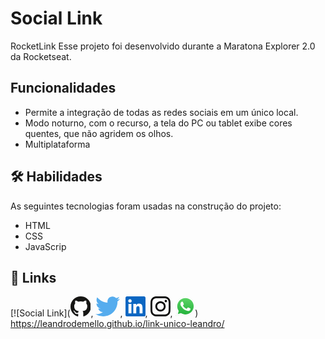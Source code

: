 
# Social Link
RocketLink Esse projeto foi desenvolvido durante a Maratona Explorer 2.0 da Rocketseat.

## Funcionalidades

- Permite a integração de todas as redes sociais em um único local.
- Modo noturno, com o recurso, a tela do PC ou tablet exibe cores quentes, que não agridem os olhos.
- Multiplataforma

## 🛠 Habilidades

As seguintes tecnologias foram usadas na construção do projeto:
- HTML
- CSS
- JavaScrip

## 🔗 Links
[![Social Link](<svg width="32.77" height="32" viewBox="0 0 256 250"><path fill="#161614" d="M128.001 0C57.317 0 0 57.307 0 128.001c0 56.554 36.676 104.535 87.535 121.46c6.397 1.185 8.746-2.777 8.746-6.158c0-3.052-.12-13.135-.174-23.83c-35.61 7.742-43.124-15.103-43.124-15.103c-5.823-14.795-14.213-18.73-14.213-18.73c-11.613-7.944.876-7.78.876-7.78c12.853.902 19.621 13.19 19.621 13.19c11.417 19.568 29.945 13.911 37.249 10.64c1.149-8.272 4.466-13.92 8.127-17.116c-28.431-3.236-58.318-14.212-58.318-63.258c0-13.975 5-25.394 13.188-34.358c-1.329-3.224-5.71-16.242 1.24-33.874c0 0 10.749-3.44 35.21 13.121c10.21-2.836 21.16-4.258 32.038-4.307c10.878.049 21.837 1.47 32.066 4.307c24.431-16.56 35.165-13.12 35.165-13.12c6.967 17.63 2.584 30.65 1.255 33.873c8.207 8.964 13.173 20.383 13.173 34.358c0 49.163-29.944 59.988-58.447 63.157c4.591 3.972 8.682 11.762 8.682 23.704c0 17.126-.148 30.91-.148 35.126c0 3.407 2.304 7.398 8.792 6.14C219.37 232.5 256 184.537 256 128.002C256 57.307 198.691 0 128.001 0Zm-80.06 182.34c-.282.636-1.283.827-2.194.39c-.929-.417-1.45-1.284-1.15-1.922c.276-.655 1.279-.838 2.205-.399c.93.418 1.46 1.293 1.139 1.931Zm6.296 5.618c-.61.566-1.804.303-2.614-.591c-.837-.892-.994-2.086-.375-2.66c.63-.566 1.787-.301 2.626.591c.838.903 1 2.088.363 2.66Zm4.32 7.188c-.785.545-2.067.034-2.86-1.104c-.784-1.138-.784-2.503.017-3.05c.795-.547 2.058-.055 2.861 1.075c.782 1.157.782 2.522-.019 3.08Zm7.304 8.325c-.701.774-2.196.566-3.29-.49c-1.119-1.032-1.43-2.496-.726-3.27c.71-.776 2.213-.558 3.315.49c1.11 1.03 1.45 2.505.701 3.27Zm9.442 2.81c-.31 1.003-1.75 1.459-3.199 1.033c-1.448-.439-2.395-1.613-2.103-2.626c.301-1.01 1.747-1.484 3.207-1.028c1.446.436 2.396 1.602 2.095 2.622Zm10.744 1.193c.036 1.055-1.193 1.93-2.715 1.95c-1.53.034-2.769-.82-2.786-1.86c0-1.065 1.202-1.932 2.733-1.958c1.522-.03 2.768.818 2.768 1.868Zm10.555-.405c.182 1.03-.875 2.088-2.387 2.37c-1.485.271-2.861-.365-3.05-1.386c-.184-1.056.893-2.114 2.376-2.387c1.514-.263 2.868.356 3.061 1.403Z"/></svg>, <svg width="39.2" height="32" viewBox="0 0 256 209"><path fill="#55acee" d="M256 25.45a105.04 105.04 0 0 1-30.166 8.27c10.845-6.5 19.172-16.793 23.093-29.057a105.183 105.183 0 0 1-33.351 12.745C205.995 7.201 192.346.822 177.239.822c-29.006 0-52.523 23.516-52.523 52.52c0 4.117.465 8.125 1.36 11.97c-43.65-2.191-82.35-23.1-108.255-54.876c-4.52 7.757-7.11 16.78-7.11 26.404c0 18.222 9.273 34.297 23.365 43.716a52.312 52.312 0 0 1-23.79-6.57c-.003.22-.003.44-.003.661c0 25.447 18.104 46.675 42.13 51.5a52.592 52.592 0 0 1-23.718.9c6.683 20.866 26.08 36.05 49.062 36.475c-17.975 14.086-40.622 22.483-65.228 22.483c-4.24 0-8.42-.249-12.529-.734c23.243 14.902 50.85 23.597 80.51 23.597c96.607 0 149.434-80.031 149.434-149.435c0-2.278-.05-4.543-.152-6.795A106.748 106.748 0 0 0 256 25.45"/></svg>, <svg width="32" height="32" viewBox="0 0 256 256"><path fill="#0A66C2" d="M218.123 218.127h-37.931v-59.403c0-14.165-.253-32.4-19.728-32.4c-19.756 0-22.779 15.434-22.779 31.369v60.43h-37.93V95.967h36.413v16.694h.51a39.907 39.907 0 0 1 35.928-19.733c38.445 0 45.533 25.288 45.533 58.186l-.016 67.013ZM56.955 79.27c-12.157.002-22.014-9.852-22.016-22.009c-.002-12.157 9.851-22.014 22.008-22.016c12.157-.003 22.014 9.851 22.016 22.008A22.013 22.013 0 0 1 56.955 79.27m18.966 138.858H37.95V95.967h37.97v122.16ZM237.033.018H18.89C8.58-.098.125 8.161-.001 18.471v219.053c.122 10.315 8.576 18.582 18.89 18.474h218.144c10.336.128 18.823-8.139 18.966-18.474V18.454c-.147-10.33-8.635-18.588-18.966-18.453"/></svg>, <svg width="32" height="32" viewBox="0 0 256 256"><path fill="#0A0A08" d="M128 23.064c34.177 0 38.225.13 51.722.745c12.48.57 19.258 2.655 23.769 4.408c5.974 2.322 10.238 5.096 14.717 9.575c4.48 4.479 7.253 8.743 9.575 14.717c1.753 4.511 3.838 11.289 4.408 23.768c.615 13.498.745 17.546.745 51.723c0 34.178-.13 38.226-.745 51.723c-.57 12.48-2.655 19.257-4.408 23.768c-2.322 5.974-5.096 10.239-9.575 14.718c-4.479 4.479-8.743 7.253-14.717 9.574c-4.511 1.753-11.289 3.839-23.769 4.408c-13.495.616-17.543.746-51.722.746c-34.18 0-38.228-.13-51.723-.746c-12.48-.57-19.257-2.655-23.768-4.408c-5.974-2.321-10.239-5.095-14.718-9.574c-4.479-4.48-7.253-8.744-9.574-14.718c-1.753-4.51-3.839-11.288-4.408-23.768c-.616-13.497-.746-17.545-.746-51.723c0-34.177.13-38.225.746-51.722c.57-12.48 2.655-19.258 4.408-23.769c2.321-5.974 5.095-10.238 9.574-14.717c4.48-4.48 8.744-7.253 14.718-9.575c4.51-1.753 11.288-3.838 23.768-4.408c13.497-.615 17.545-.745 51.723-.745M128 0C93.237 0 88.878.147 75.226.77c-13.625.622-22.93 2.786-31.071 5.95c-8.418 3.271-15.556 7.648-22.672 14.764C14.367 28.6 9.991 35.738 6.72 44.155C3.555 52.297 1.392 61.602.77 75.226C.147 88.878 0 93.237 0 128c0 34.763.147 39.122.77 52.774c.622 13.625 2.785 22.93 5.95 31.071c3.27 8.417 7.647 15.556 14.763 22.672c7.116 7.116 14.254 11.492 22.672 14.763c8.142 3.165 17.446 5.328 31.07 5.95c13.653.623 18.012.77 52.775.77s39.122-.147 52.774-.77c13.624-.622 22.929-2.785 31.07-5.95c8.418-3.27 15.556-7.647 22.672-14.763c7.116-7.116 11.493-14.254 14.764-22.672c3.164-8.142 5.328-17.446 5.95-31.07c.623-13.653.77-18.012.77-52.775s-.147-39.122-.77-52.774c-.622-13.624-2.786-22.929-5.95-31.07c-3.271-8.418-7.648-15.556-14.764-22.672C227.4 14.368 220.262 9.99 211.845 6.72c-8.142-3.164-17.447-5.328-31.071-5.95C167.122.147 162.763 0 128 0Zm0 62.27c-36.302 0-65.73 29.43-65.73 65.73c0 36.302 29.428 65.73 65.73 65.73c36.301 0 65.73-29.428 65.73-65.73c0-36.301-29.429-65.73-65.73-65.73Zm0 108.397c-23.564 0-42.667-19.103-42.667-42.667S104.436 85.333 128 85.333s42.667 19.103 42.667 42.667s-19.103 42.667-42.667 42.667Zm83.686-110.994c0 8.484-6.876 15.36-15.36 15.36c-8.483 0-15.36-6.876-15.36-15.36c0-8.483 6.877-15.36 15.36-15.36c8.484 0 15.36 6.877 15.36 15.36Z"/></svg>, <svg width="31.76" height="32" viewBox="0 0 256 258"><defs><linearGradient id="svgIDa" x1="50%" x2="50%" y1="100%" y2="0%"><stop offset="0%" stop-color="#1FAF38"/><stop offset="100%" stop-color="#60D669"/></linearGradient><linearGradient id="svgIDb" x1="50%" x2="50%" y1="100%" y2="0%"><stop offset="0%" stop-color="#F9F9F9"/><stop offset="100%" stop-color="#FFF"/></linearGradient></defs><path fill="url(#svgIDa)" d="M5.463 127.456c-.006 21.677 5.658 42.843 16.428 61.499L4.433 252.697l65.232-17.104a122.994 122.994 0 0 0 58.8 14.97h.054c67.815 0 123.018-55.183 123.047-123.01c.013-32.867-12.775-63.773-36.009-87.025c-23.23-23.25-54.125-36.061-87.043-36.076c-67.823 0-123.022 55.18-123.05 123.004"/><path fill="url(#svgIDb)" d="M1.07 127.416c-.007 22.457 5.86 44.38 17.014 63.704L0 257.147l67.571-17.717c18.618 10.151 39.58 15.503 60.91 15.511h.055c70.248 0 127.434-57.168 127.464-127.423c.012-34.048-13.236-66.065-37.3-90.15C194.633 13.286 162.633.014 128.536 0C58.276 0 1.099 57.16 1.071 127.416Zm40.24 60.376l-2.523-4.005c-10.606-16.864-16.204-36.352-16.196-56.363C22.614 69.029 70.138 21.52 128.576 21.52c28.3.012 54.896 11.044 74.9 31.06c20.003 20.018 31.01 46.628 31.003 74.93c-.026 58.395-47.551 105.91-105.943 105.91h-.042c-19.013-.01-37.66-5.116-53.922-14.765l-3.87-2.295l-40.098 10.513l10.706-39.082Z"/><path fill="#FFF" d="M96.678 74.148c-2.386-5.303-4.897-5.41-7.166-5.503c-1.858-.08-3.982-.074-6.104-.074c-2.124 0-5.575.799-8.492 3.984c-2.92 3.188-11.148 10.892-11.148 26.561c0 15.67 11.413 30.813 13.004 32.94c1.593 2.123 22.033 35.307 54.405 48.073c26.904 10.609 32.379 8.499 38.218 7.967c5.84-.53 18.844-7.702 21.497-15.139c2.655-7.436 2.655-13.81 1.859-15.142c-.796-1.327-2.92-2.124-6.105-3.716c-3.186-1.593-18.844-9.298-21.763-10.361c-2.92-1.062-5.043-1.592-7.167 1.597c-2.124 3.184-8.223 10.356-10.082 12.48c-1.857 2.129-3.716 2.394-6.9.801c-3.187-1.598-13.444-4.957-25.613-15.806c-9.468-8.442-15.86-18.867-17.718-22.056c-1.858-3.184-.199-4.91 1.398-6.497c1.431-1.427 3.186-3.719 4.78-5.578c1.588-1.86 2.118-3.187 3.18-5.311c1.063-2.126.531-3.986-.264-5.579c-.798-1.593-6.987-17.343-9.819-23.64"/></svg>) https://leandrodemello.github.io/link-unico-leandro/


